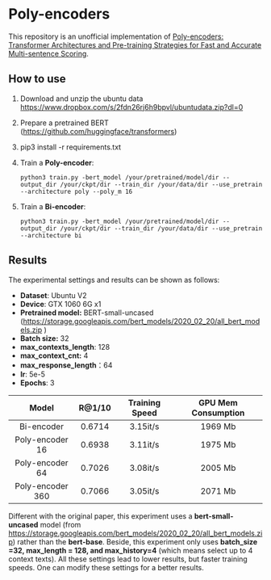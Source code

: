# Poly-encoders

This repository is an unofficial implementation of [Poly-encoders: Transformer Architectures and Pre-training Strategies for Fast and Accurate Multi-sentence Scoring](https://arxiv.org/abs/1905.01969v2).



## How to use

1. Download and unzip the ubuntu data https://www.dropbox.com/s/2fdn26rj6h9bpvl/ubuntudata.zip?dl=0

2. Prepare a pretrained BERT (https://github.com/huggingface/transformers)

3. pip3 install -r requirements.txt 

4. Train a **Poly-encoder**:

   ```shell
   python3 train.py -bert_model /your/pretrained/model/dir --output_dir /your/ckpt/dir --train_dir /your/data/dir --use_pretrain --architecture poly --poly_m 16
   ```

4. Train a **Bi-encoder**:

   ```shell
   python3 train.py -bert_model /your/pretrained/model/dir --output_dir /your/ckpt/dir --train_dir /your/data/dir --use_pretrain --architecture bi
   ```

   

## Results

The experimental settings and results can be shown as follows:

- **Dataset**: Ubuntu V2
- **Device**: GTX 1060 6G x1
- **Pretrained model:** BERT-small-uncased (https://storage.googleapis.com/bert_models/2020_02_20/all_bert_models.zip )
- **Batch size:** 32
- **max_contexts_length**: 128
- **max_context_cnt:** 4
- **max_response_length**：64
- **lr**: 5e-5
- **Epochs**: 3

|       Model       | **R@1/10** | **Training Speed** | **GPU Mem Consumption** |
| :---------------: | :--------: | :----------------: | :---------------------: |
|    Bi-encoder     |   0.6714   |      3.15it/s      |        1969  Mb         |
| Poly-encoder  16  |   0.6938   |      3.11it/s      |         1975 Mb         |
| Poly-encoder  64  |   0.7026   |      3.08it/s      |         2005 Mb         |
| Poly-encoder  360 |   0.7066   |      3.05it/s      |         2071 Mb         |



Different with the original paper, this experiment uses a **bert-small-uncased** model (from https://storage.googleapis.com/bert_models/2020_02_20/all_bert_models.zip) rather than the **bert-base**. Beside, this experiment only uses **batch_size =32, max_length = 128, and max_history=4** (which means select up to 4 context texts). All these settings lead to lower results, but faster training speeds. One can modify these settings for a better results.

